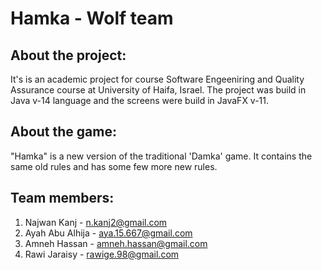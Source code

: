 # Hamka - Wolf team

## About the project:
It's is an academic project for course Software Engeeniring and Quality Assurance course at University of Haifa, Israel. 
The project was build in Java v-14 language and the screens were build in JavaFX v-11.

## About the game:
"Hamka" is a new version of the traditional 'Damka' game.
It contains the same old rules and has some few more new rules.

## Team members:
1. Najwan Kanj - n.kanj2@gmail.com
2. Ayah Abu Alhija - aya.15.667@gmail.com
3. Amneh Hassan - amneh.hassan@gmail.com
4. Rawi Jaraisy - rawige.98@gmail.com
